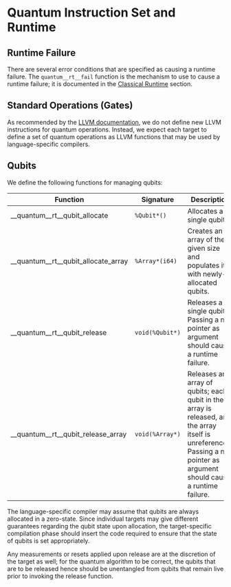 # Quantum Instruction Set and Runtime

## Runtime Failure

There are several error conditions that are specified as causing a runtime
failure. The `quantum__rt__fail` function is the mechanism to use to cause a
runtime failure; it is documented in the [Classical
Runtime](3_Classical_Runtime.md) section.

## Standard Operations (Gates)

As recommended by the [LLVM
documentation](https://llvm.org/docs/ExtendingLLVM.html), we do not define new
LLVM instructions for quantum operations. Instead, we expect each target to
define a set of quantum operations as LLVM functions that may be used by
language-specific compilers.

## Qubits

We define the following functions for managing qubits:

| Function                            | Signature       | Description |
|-------------------------------------|-----------------|-------------|
| __quantum__rt__qubit_allocate       | `%Qubit*()`     | Allocates a single qubit. |
| __quantum__rt__qubit_allocate_array | `%Array*(i64)`  | Creates an array of the given size and populates it with newly-allocated qubits. |
| __quantum__rt__qubit_release        | `void(%Qubit*)` | Releases a single qubit. Passing a null pointer as argument should cause a runtime failure. |
| __quantum__rt__qubit_release_array  | `void(%Array*)` | Releases an array of qubits; each qubit in the array is released, and the array itself is unreferenced. Passing a null pointer as argument should cause a runtime failure. |

The language-specific compiler may assume that qubits are always allocated in a
zero-state. Since individual targets may give different guarantees regarding the
qubit state upon allocation, the target-specific compilation phase should insert
the code required to ensure that the state of qubits is set appropriately.

Any measurements or resets applied upon release are at the discretion of the
target as well; for the quantum algorithm to be correct, the qubits that are to
be released hence should be unentangled from qubits that remain live prior to
invoking the release function.
